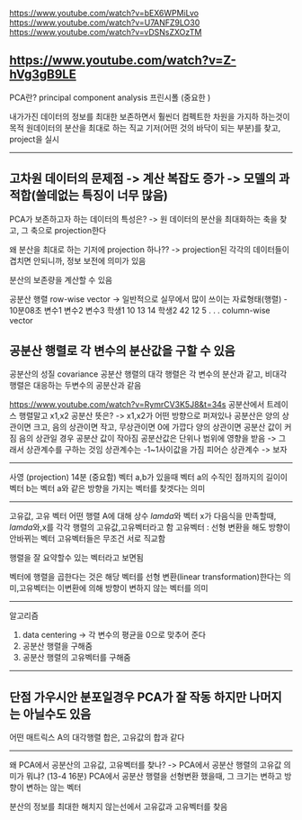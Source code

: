 https://www.youtube.com/watch?v=bEX6WPMiLvo
https://www.youtube.com/watch?v=U7ANFZ9LO30
https://www.youtube.com/watch?v=vDSNsZXOzTM

https://www.youtube.com/watch?v=Z-hVg3gB9LE
---------------------------------------------------
PCA란? principal component analysis 프린시폴 (중요한 )

내가가진 데이터의 정보를 최대한 보존하면서 훨씬더 컴펙트한 차원을 가지하 하는것이 목적
원데이터의 분산을 최대로 하는 직교 기저(어떤 것의 바닥이 되는 부분)를 찾고, project을 실시


--------------
고차원 데이터의 문제점
-> 계산 복잡도 증가
-> 모델의 과적합(쓸데없는 특징이 너무 많음)
---------------------

PCA가 보존하고자 하는 데이터의 특성은?
-> 원 데이터의 분산을 최대화하는 축을 찾고, 그 축으로 projection한다


왜 분산을 최대로 하는 기저에 projection 하나??
-> projection된 각각의 데이터들이 겹치면 안되니까, 정보 보전에 의미가 있음


분산의 보존량을 계산할 수 있음


공분산 행렬
row-wise vector
-> 일반적으로 실무에서 많이 쓰이는 자료형태(행렬) - 10분08초
        변수1      변수2    변수3
학생1       10         13       14
학생2       42         12        5
                . 
                .
                .
column-wise vector

공분산 행렬로 각 변수의 분산값을 구할 수 있음
------------
공분산의 성질 covariance
공분산 행렬의 대각 행렬은 각 변수의 분산과 같고, 비대각행렬은 대응하는 두변수의 공분산과 같음

https://www.youtube.com/watch?v=RymrCV3K5J8&t=34s
공분산에서 트레이스 행렬말고 
x1,x2 공분산 뜻은? -> x1,x2가 어떤 방향으로 퍼져있나
공분산은 양의 상관이면 크고, 음의 상관이면 작고, 무상관이면 0에 가깝다 
양의 상관이면 공분산 값이 커짐
음의 상관일 경우 공분산 값이 작아짐
공분산값은 단위나 범위에 영향을 받음 -> 그래서 상관계수를 구하는 것임
상관계수는 -1~1사이값을 가짐
피어슨 상관계수 -> 보자

-------------------
사영 (projection)
14분 (중요함)
벡터 a,b가 있을때 벡터 a의 수직인 점까지의 길이이
벡터 b는 벡터 a와 같은 방향을 가지는 벡터를 찾겟다는 의미

------------------------------------

고유값, 고유 벡터
어떤 행렬 A에 대해 상수 $lamda$와 벡터 x가 다음식을 만족할때, $lamda$와,x를 각각 행렬의 고유값,고유벡터라고 함
고유벡터 : 선형 변환을 해도 방향이 안바뀌는 벡터
고유벡터들은 무조건 서로 직교함

행렬을 잘 요약할수 있는 벡터라고 보면됨

벡터에 행렬을 곱한다는 것은 해당 벡터를 선형 변환(linear transformation)한다는 의미,고유벡터는 이변환에 의해 방향이 변하지 않는 벡터를 의미

------------
알고리즘
1. data centering
 -> 각 변수의 평균을 0으로 맞추어 준다
2. 공분산 행렬을 구해줌
3. 공분산 행렬의 고유벡터를 구해줌




----------
단점
가우시안 분포일경우 PCA가 잘 작동 하지만
나머지는 아닐수도 있음
--------------------

어떤 매트릭스 A의 대각행렬 합은, 고유값의 합과 같다 


----------------------------------------
왜 PCA에서 공분산의 고유값, 고유벡터를 찾나?
-> PCA에서 공분산 행렬의 고유값 의미가 뭐냐? (13-4 16분)
PCA에서 공분산 행렬을 선형변환 했을때, 그 크기는 변하고 방향이 변하는 않는 벡터

분산의 정보를 최대한 해치지 않는선에서 고유값과 고유벡터를 찾음














